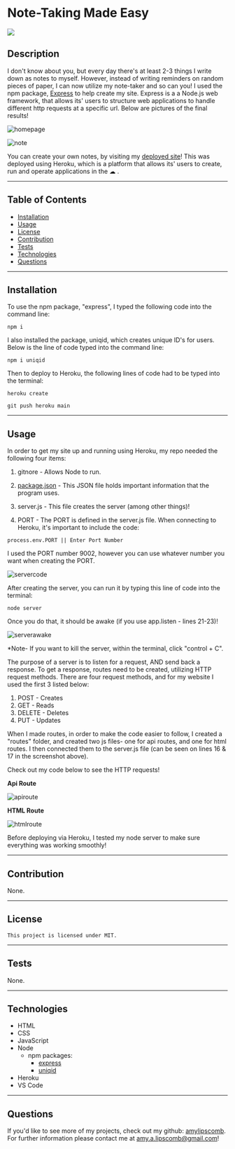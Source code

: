 # Note-Taking Made Easy 
<img src="https://img.shields.io/badge/License-MIT-ff69b4.svg">

## Description

I don't know about you, but every day there's at least 2-3 things I write down as notes to myself. However, instead of writing reminders on random pieces of paper, I can now utilize my note-taker and so can you! I used the npm package, [Express](https://www.npmjs.com/package/express) to help create my site. Express is a a Node.js web framework, that allows its' users to structure web applications to handle different http requests at a specific url. Below are pictures of the final results!  

![homepage](./public/assets/css/images/noteTakerhomepage.png)

![note](./public/assets/css/images/amysNote.png)

You can create your own notes, by visiting my [deployed site](https://note-taker-amy.herokuapp.com/)! This was deployed using Heroku, which is a platform that allows its' users to create, run and operate applications in the &#9729; .

 

----
## Table of Contents 

  * [Installation](#installation)
  * [Usage](#usage)
  * [License](#license)
  * [Contribution](#contribution)
  * [Tests](#tests)
  * [Technologies](#technologies)
  * [Questions](#questions)

---
## Installation

To use the npm package, "express", I typed the following code into the command line:

```
npm i
```

I also installed the package, uniqid, which creates unique ID's for users. Below is the line of code typed into the command line:

```
npm i uniqid
```

Then to deploy to Heroku, the following lines of code had to be typed into the terminal: 

```
heroku create
```

```
git push heroku main
```
---

## Usage

In order to get my site up and running using Heroku, my repo needed the following four items:

1. gitnore - Allows Node to run.  

2. [package.json](https://heynode.com/tutorial/what-packagejson/) -  This JSON file holds important information that the program uses. 

3. server.js - This file creates the server (among other things)! 

4. PORT - The PORT is defined in the server.js file. When connecting to Heroku, it's important to include the code:

```
process.env.PORT || Enter Port Number
```

I used the PORT number 9002, however you can use whatever number you want when creating the PORT.  

![servercode](./public/assets/css/images/serverjscode.png)

After creating the server, you can run it by typing this line of code into the terminal:

```
node server
```

Once you do that, it should be awake (if you use app.listen - lines 21-23)! 

![serverawake](./public/assets/css/images/server-awake.png)

*Note- If you want to kill the server, within the terminal, click "control + C". 

The purpose of a server is to listen for a request, AND send back a response. To get a response, routes need to be created, utilizing HTTP request methods. There are four request methods, and for my website I used the first 3 listed below:

1. POST - Creates
2. GET  - Reads
3. DELETE - Deletes
4. PUT - Updates

When I made routes, in order to make the code easier to follow, I created a "routes" folder, and created two js files- one for api routes, and one for html routes. I then connected them to the server.js file (can be seen on lines 16 & 17 in the screenshot above). 

Check out my code below to see the HTTP requests! 

<strong>Api Route</strong>

![apiroute](./public/assets/css/images/apiroutecode.png)

<strong>HTML Route</strong>

![htmlroute](./public/assets/css/images/htmlroutecode.png)


Before deploying via Heroku, I tested my node server to make sure everything was working smoothly!


---

## Contribution

  None.

  ---

## License

```
This project is licensed under MIT.
```

---


## Tests

None.

 ---

 ## Technologies

* HTML 
* CSS
* JavaScript
* Node
    * npm packages:
       * [express](https://www.npmjs.com/package/express)
       * [uniqid](https://www.npmjs.com/package/uniqid)
* Heroku
* VS Code

 ---

## Questions

If you'd like to see more of my projects, check out my github: [amylipscomb](https://github.com/amylipscomb).
For further information please contact me at [amy.a.lipscomb@gmail.com](mailto:amy.a.lipscomb@gmail.com)!